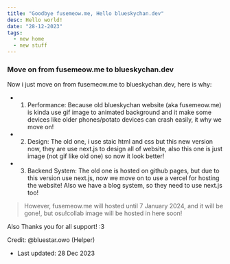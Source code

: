 ```yaml
---
title: "Goodbye fusemeow.me, Hello blueskychan.dev"
desc: Hello world!
date: "28-12-2023"
tags:
  - new home
  - new stuff
---
```


### Move on from fusemeow.me to blueskychan.dev

Now i just move on from fusemeow.me to blueskychan.dev, here is why:

- 1. Performance:
     Because old blueskychan website (aka fusemeow.me) is kinda use gif image to animated background and it make some devices like older phones/potato devices can crash easily, it why we move on!
- 2. Design:
     The old one, i use staic html and css but this new version now, they are use next.js to design all of website, also this one is just image (not gif like old one) so now it look better!
- 3. Backend System:
     The old one is hosted on github pages, but due to this version use next.js, now we move on to use a vercel for hosting the website! Also we have a blog system, so they need to use next.js too!

> However, fusemeow.me will hosted until 7 January 2024, and it will be gone!, but osu!collab image will be hosted in here soon!

Also Thanks you for all support! :3

Credit: @bluestar.owo (Helper)

- Last updated: 28 Dec 2023
